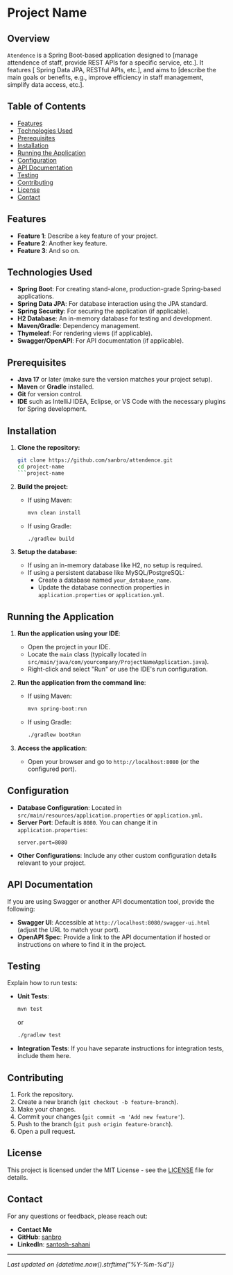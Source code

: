# Project Name

## Overview

`Atendence` is a Spring Boot-based application designed to [manage attendence of staff, provide REST APIs for a specific service, etc.]. It features [ Spring Data JPA, RESTful APIs, etc.], and aims to [describe the main goals or benefits, e.g., improve efficiency in staff management, simplify data access, etc.].

## Table of Contents

- [Features](#features)
- [Technologies Used](#technologies-used)
- [Prerequisites](#prerequisites)
- [Installation](#installation)
- [Running the Application](#running-the-application)
- [Configuration](#configuration)
- [API Documentation](#api-documentation)
- [Testing](#testing)
- [Contributing](#contributing)
- [License](#license)
- [Contact](#contact)

## Features

- **Feature 1**: Describe a key feature of your project.
- **Feature 2**: Another key feature.
- **Feature 3**: And so on.

## Technologies Used

- **Spring Boot**: For creating stand-alone, production-grade Spring-based applications.
- **Spring Data JPA**: For database interaction using the JPA standard.
- **Spring Security**: For securing the application (if applicable).
- **H2 Database**: An in-memory database for testing and development.
- **Maven/Gradle**: Dependency management.
- **Thymeleaf**: For rendering views (if applicable).
- **Swagger/OpenAPI**: For API documentation (if applicable).

## Prerequisites

- **Java 17** or later (make sure the version matches your project setup).
- **Maven** or **Gradle** installed.
- **Git** for version control.
- **IDE** such as IntelliJ IDEA, Eclipse, or VS Code with the necessary plugins for Spring development.

## Installation

1. **Clone the repository:**
   ```bash
   git clone https://github.com/sanbro/attendence.git
   cd project-name
   ```project-name

2. **Build the project:**
   - If using Maven:
     ```bash
     mvn clean install
     ```
   - If using Gradle:
     ```bash
     ./gradlew build
     ```

3. **Setup the database:**
   - If using an in-memory database like H2, no setup is required.
   - If using a persistent database like MySQL/PostgreSQL:
     - Create a database named `your_database_name`.
     - Update the database connection properties in `application.properties` or `application.yml`.

## Running the Application

1. **Run the application using your IDE**:
   - Open the project in your IDE.
   - Locate the `main` class (typically located in `src/main/java/com/yourcompany/ProjectNameApplication.java`).
   - Right-click and select "Run" or use the IDE's run configuration.

2. **Run the application from the command line**:
   - If using Maven:
     ```bash
     mvn spring-boot:run
     ```
   - If using Gradle:
     ```bash
     ./gradlew bootRun
     ```

3. **Access the application**:
   - Open your browser and go to `http://localhost:8080` (or the configured port).

## Configuration

- **Database Configuration**: Located in `src/main/resources/application.properties` or `application.yml`.
- **Server Port**: Default is `8080`. You can change it in `application.properties`:
  ```properties
  server.port=8080
  ```
- **Other Configurations**: Include any other custom configuration details relevant to your project.

## API Documentation

If you are using Swagger or another API documentation tool, provide the following:

- **Swagger UI**: Accessible at `http://localhost:8080/swagger-ui.html` (adjust the URL to match your port).
- **OpenAPI Spec**: Provide a link to the API documentation if hosted or instructions on where to find it in the project.

## Testing

Explain how to run tests:

- **Unit Tests**:
  ```bash
  mvn test
  ```
  or
  ```bash
  ./gradlew test
  ```

- **Integration Tests**: If you have separate instructions for integration tests, include them here.

## Contributing

1. Fork the repository.
2. Create a new branch (`git checkout -b feature-branch`).
3. Make your changes.
4. Commit your changes (`git commit -m 'Add new feature'`).
5. Push to the branch (`git push origin feature-branch`).
6. Open a pull request.

## License

This project is licensed under the MIT License - see the [LICENSE](LICENSE) file for details.

## Contact

For any questions or feedback, please reach out:

- **Contact Me**
- **GitHub**: [sanbro](https://github.com/sanbro)
- **LinkedIn**: [santosh-sahani](https://linkedin.com/in/santosh-sahani)

---

_Last updated on {datetime.now().strftime("%Y-%m-%d")}_

